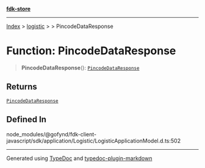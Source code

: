[**fdk-store**](../../../README.md)
***

[Index](../../../API.md) > [logistic](../../README.md) > [<internal>](../README.md) > PincodeDataResponse

# Function: PincodeDataResponse

> **PincodeDataResponse**(): [`PincodeDataResponse`](../type-aliases/type-alias.PincodeDataResponse.md)

## Returns

[`PincodeDataResponse`](../type-aliases/type-alias.PincodeDataResponse.md)

## Defined In

node\_modules/@gofynd/fdk-client-javascript/sdk/application/Logistic/LogisticApplicationModel.d.ts:502

***
Generated using [TypeDoc](https://typedoc.org/) and [typedoc-plugin-markdown](https://www.npmjs.com/package/typedoc-plugin-markdown)
